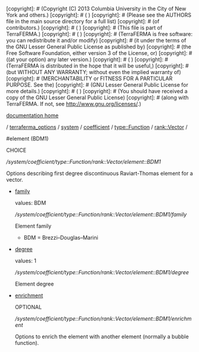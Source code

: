 [copyright]: # (Copyright (C) 2013 Columbia University in the City of New York and others.)
[copyright]: # ( )
[copyright]: # (Please see the AUTHORS file in the main source directory for a full list)
[copyright]: # (of contributors.)
[copyright]: # ( )
[copyright]: # (This file is part of TerraFERMA.)
[copyright]: # ( )
[copyright]: # (TerraFERMA is free software: you can redistribute it and/or modify)
[copyright]: # (it under the terms of the GNU Lesser General Public License as published by)
[copyright]: # (the Free Software Foundation, either version 3 of the License, or)
[copyright]: # ((at your option) any later version.)
[copyright]: # ( )
[copyright]: # (TerraFERMA is distributed in the hope that it will be useful,)
[copyright]: # (but WITHOUT ANY WARRANTY; without even the implied warranty of)
[copyright]: # (MERCHANTABILITY or FITNESS FOR A PARTICULAR PURPOSE. See the)
[copyright]: # (GNU Lesser General Public License for more details.)
[copyright]: # ( )
[copyright]: # (You should have received a copy of the GNU Lesser General Public License)
[copyright]: # (along with TerraFERMA. If not, see <http://www.gnu.org/licenses/>.)

[documentation home](https://github.com/terraferma/terraferma/wiki/Documentation)

/ [terraferma_options](../../../../../terraferma_options.md) / [system](../../../../system.md) / [coefficient](../../../coefficient.md) / [type::Function](../../type__Function.md) / [rank::Vector](../rank__Vector.md) /

#element (BDM1)

CHOICE 

*/system/coefficient/type::Function/rank::Vector/element::BDM1*

Options describing first degree discontinuous Raviart-Thomas element for a vector.

* [family](element__BDM1/family.md "child")

    values: BDM

    */system/coefficient/type::Function/rank::Vector/element::BDM1/family*

    Element family
    
    - BDM = Brezzi–Douglas–Marini

* [degree](element__BDM1/degree.md "child")

    values: 1

    */system/coefficient/type::Function/rank::Vector/element::BDM1/degree*

    Element degree

* [enrichment](element__BDM1/enrichment.md "child")

    OPTIONAL 

    */system/coefficient/type::Function/rank::Vector/element::BDM1/enrichment*

    Options to enrich the element with another element (normally a bubble function).

[autogenerated]: # (This file was automatically generated from the schema file:/home/cwilson/repos/github/TerraFERMA/TerraFERMA/buckettools/schemas/element.rng.)

